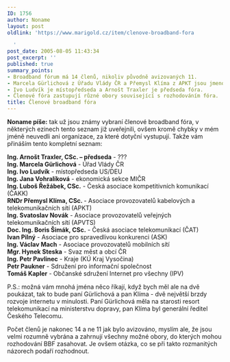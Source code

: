 ```yaml
---
ID: 1756
author: Noname
layout: post
oldlink: 'https://www.marigold.cz/item/clenove-broadband-fora

  '
post_date: 2005-08-05 11:43:34
post_excerpt: ''
published: true
summary_points:
- Broadband fórum má 14 členů, nikoliv původně avizovaných 11.
- Marcela Gürlichová z Úřadu Vlády ČR a Přemysl Klíma z APKT jsou jmenováni.
- Ivo Ludvík je místopředseda a Arnošt Traxler je předseda fóra.
- Členové fóra zastupují různé obory související s rozhodováním fóra.
title: Členové broadband fóra
---
```


<p><strong>Noname píše:</strong> tak už jsou známy vybraní členové broadband fóra, v některých ezinech tento seznam již uveřejnili, ovšem kromě chybky v mém jméně neuvedli ani organizace, za které dotyční vystupují. Takže vám přináším tento kompletní seznam:</p>

<p><strong>Ing. Arnošt Traxler, CSc. – předseda</strong> - ???<br/>
<strong>Ing. Marcela Gürlichová</strong> - Úřad Vlády ČR<br/>
<strong>Ing. Ivo Ludvík</strong> - místopředseda US/DEU<br/>
<strong>Ing. Jana Vohralíková</strong> - ekonomická sekce MIČR<br/>
<strong>Ing. Luboš Řežábek, CSc.</strong> - Česká asociace kompetitivních komunikací (ČAKK)<br/>
<strong>RNDr Přemysl Klíma, CSc. </strong> - Asociace provozovatelů kabelových a telekomunikačních sítí (APKT)<br/>
<strong>Ing. Svatoslav Novák</strong> - Asociace provozovatelů veřejných telekomunikačních sítí (APVTS)<br/>
<strong>Doc. Ing. Boris Šimák, CSc.</strong> - Česká asociace telekomunikací (ČAT)<br/>
<strong>Ivan Pilný</strong> - Asociace pro spravedlivou konkurenci (ASK)<br/>
<strong>Ing. Václav Mach</strong> - Asociace provozovatelů mobilních sítí<br/>
<strong>Mgr. Hynek Steska</strong> - Svaz měst a obcí ČR<br/>
<strong>Ing. Petr Pavlinec</strong> - Kraje (KÚ Kraj Vysočina)<br/>
<strong>Petr Paukner</strong> - Sdružení pro informační společnost<br/>
<strong>Tomáš Kapler</strong> - Občanské sdružení Internet pro všechny (IPV)</p>

<p>P.S.: možná vám mnohá jména něco říkají, když bych měl ale na dvě poukázat, tak to bude paní Gürlichová a pan Klíma - dvě největší brzdy rozvoje internetu v minulosti. Paní Gürlichová měla na starosti resort telekomunikací na ministerstvu dopravy, pan Klíma byl generální ředitel Českého Telecomu.</p>
<p>Počet členů je nakonec 14 a ne 11 jak bylo avizováno, myslím ale, že jsou velmi rozumně vybrána a zahrnují všechny možné obory, do kterých mohou rozhodování BBF zasahovat. Je ovšem otázka, co se při takto rozmanitých názorech podaří rozhodnout.</p>
